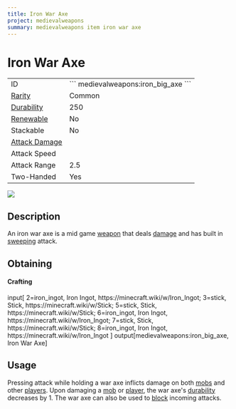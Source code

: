 ```yaml
---
title: Iron War Axe
project: medievalweapons
summary: medievalweapons item iron war axe
---
```

# Iron War Axe
<div class="main_table">
<div class="left_main_table">
<table class="left_table">
    <tbody>
        <tr>
            <td class="first-column">ID</td>
            <td class="second-column">
            ```
            medievalweapons:iron_big_axe
            ```
            </td>
        </tr>
        <tr id="linear-top">
            <td class="first-column"><a href="https://minecraft.wiki/w/Rarity" target="_blank">Rarity</a></td>
            <td class="second-column">Common</td>
        </tr>
        <tr id="linear-top">
            <td class="first-column"><a href="https://minecraft.wiki/w/Durability" target="_blank">Durability</a></td>
            <td class="second-column">250</td>
        </tr>
        <tr id="linear-top">
            <td class="first-column"><a href="https://minecraft.wiki/w/Renewable_resource" target="_blank">Renewable</a></td>
            <td class="second-column">No</td>
        </tr>
        <tr id="linear-top">
            <td class="first-column">Stackable</td>
            <td class="second-column">No</td>
        </tr>
        <tr id="linear-top">
            <td class="first-column"><a href="https://minecraft.wiki/w/Damage" target="_blank">Attack Damage</a></td>
            <td class="second-column icon-element" icon-count="9" icon-id="melee" icon-exclusive></td>
        </tr>
        <tr id="linear-top">
            <td class="first-column">Attack Speed</td>
            <td class="second-column icon-element" icon-count="0.6" icon-id="melee_speed" icon-exclusive></td>
        </tr>
        <tr id="linear-top">
            <td class="first-column">Attack Range</td>
            <td class="second-column">2.5</td>
        </tr>
        <tr id="linear-top">
            <td class="first-column">Two-Handed</td>
            <td class="second-column">Yes</td>
        </tr>
    </tbody>
</table>
</div>
    <img src="/wiki/assets/medievalweapons/items/iron_big_axe.png" loading="lazy" class="right_img_table"/>
</div>

## Description
An iron war axe is a mid game [weapon](https://minecraft.wiki/w/Weapon) that deals [damage](https://minecraft.wiki/w/Damage) and has built in [sweeping](https://minecraft.wiki/w/Sword#Sweeping) attack.

## Obtaining
#### Crafting
<div id="crafting-table">
<div class="crafting-element" crafting-type="vanilla_crafting">
input[
    2=iron_ingot, Iron Ingot, https://minecraft.wiki/w/Iron_Ingot;
    3=stick, Stick, https://minecraft.wiki/w/Stick;
    5=stick, Stick, https://minecraft.wiki/w/Stick;
    6=iron_ingot, Iron Ingot, https://minecraft.wiki/w/Iron_Ingot;
    7=stick, Stick, https://minecraft.wiki/w/Stick;
    8=iron_ingot, Iron Ingot, https://minecraft.wiki/w/Iron_Ingot
]
output[medievalweapons:iron_big_axe, Iron War Axe]
</div>
</div>

## Usage
Pressing attack while holding a war axe inflicts damage on both [mobs](https://minecraft.wiki/w/Mob) and other [players](https://minecraft.wiki/w/Player). Upon damaging a [mob](https://minecraft.wiki/w/Mob) or [player](https://minecraft.wiki/w/Player), the war axe's [durability](https://minecraft.wiki/w/Durability) decreases by 1. The war axe can also be used to [block](https://minecraft.wiki/w/Blocking) incoming attacks.
